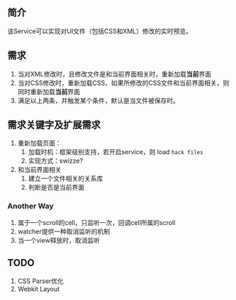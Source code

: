 ## 简介
该Service可以实现对UI文件（包括CSS和XML）修改的实时预览。

## 需求
1. 当对XML修改时，且修改文件是和当前界面相关时，重新加载**当前**界面
2. 当对CSS修改时，重新加载CSS，如果所修改的CSS文件和当前界面相关，则同时重新加载**当前**界面
3. 满足以上两条，并触发某个条件，默认是当文件被保存时。

## 需求关键字及扩展需求
1. 重新加载页面：
    1. 加载时机：框架级别支持，若开启service，则 load `hack files`
    2. 实现方式：swizze?
2. 和当前界面相关
    1. 建立一个文件相关的关系库
    2. 判断是否是当前界面

### Another Way
1. 属于一个scroll的cell，只监听一次，回调cell所属的scroll
2. watcher提供一种取消监听的机制
3. 当一个view释放时，取消监听

## TODO
1. CSS Parser优化
2. Webkit Layout